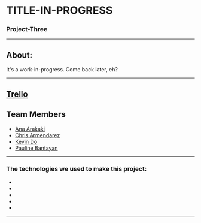 # TITLE-IN-PROGRESS

### Project-Three
---------------

## About:

It's a work-in-progress. Come back later, eh?

---------------
## [Trello](https://trello.com/b/tC7GE5wX/project-three)

## Team Members
* [Ana Arakaki](https://github.com/aparakaki)
* [Chris Armendarez](https://github.com/chrisArmo)
* [Kevin Do](https://github.com/do-kevin)
* [Pauline Bantayan](https://github.com/pauline-ann)

---------------

### The technologies we used to make this project:
- []()
- []()
- []()
- []()
- []()
--------------
